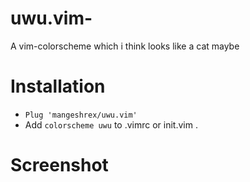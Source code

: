 # uwu.vim-
A vim-colorscheme which i think looks like a cat maybe 

# Installation 
- ```Plug 'mangeshrex/uwu.vim' ``` 
- Add ```colorscheme uwu``` to .vimrc or init.vim . 

# Screenshot 



